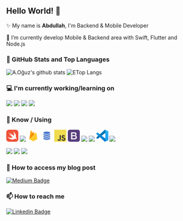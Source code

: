 ## Hello World! 👋

✨ My name is **Abdullah**, I'm Backend & Mobile Developer <br>


🌱 I’m currently develop Mobile & Backend area with Swift, Flutter and Node.js


### 📌 GitHub Stats and Top Languages


<p float="center">

  <img  src="https://github-readme-stats.vercel.app/api?username=aoguz1&theme=dracula&count_private=true&hide=issues" alt="A.Oğuz's github stats" />
  <img  src="https://github-readme-stats.vercel.app/api/top-langs/?username=aoguz1&theme=dracula&layout=compact&hide=html,css,hack" alt="ETop Langs" /> 
</p>

###  💻 I'm currently working/learning on

<code><a href="https://developer.android.com/" target="_blank"><img src="https://www.vectorlogo.zone/logos/flutterio/flutterio-ar21.svg"></a></code>
<code><a href="https://firebase.google.com/" target="_blank"><img src="https://www.vectorlogo.zone/logos/firebase/firebase-ar21.svg"></a></code>
<code><img src="https://www.vectorlogo.zone/logos/swift/swift-horizontal.svg" height="42"></code>
<code><img src="https://www.vectorlogo.zone/logos/nodejs/nodejs-horizontal.svg" height="42"></code>
<br>
### 🧠 Know / Using
<img src="https://raw.githubusercontent.com/github/explore/main/topics/swift/swift.png" height="32" /> <img src="https://www.vectorlogo.zone/logos/flutterio/flutterio-icon.svg" height="32" />  <img src="https://raw.githubusercontent.com/github/explore/main/topics/firebase/firebase.png" height="32" /> <img src="https://raw.githubusercontent.com/github/explore/main/topics/sql/sql.png" height="32" /> <img src="https://raw.githubusercontent.com/github/explore/main/topics/javascript/javascript.png" height="32" /> <img src="https://raw.githubusercontent.com/github/explore/main/topics/bootstrap/bootstrap.png" height="32" /> <img src="https://www.vectorlogo.zone/logos/nodejs/nodejs-icon.svg" height="32" /> <img src="https://www.vectorlogo.zone/logos/git-scm/git-scm-icon.svg" height="32" /> <img src="https://raw.githubusercontent.com/github/explore/main/topics/visual-studio-code/visual-studio-code.png" height="32" /> <img src="https://camo.githubusercontent.com/2a2d52d1337e6cecd8df5826f417f045aebb1d81/68747470733a2f2f75706c6f61642e77696b696d656469612e6f72672f77696b6970656469612f636f6d6d6f6e732f7468756d622f632f63322f41646f62655f58445f43435f69636f6e2e7376672f3130353170782d41646f62655f58445f43435f69636f6e2e7376672e706e67" height="32" />


<code><img height="50" src="https://www.vectorlogo.zone/logos/bitbucket/bitbucket-ar21.svg"></code>
<code><img height="50" src="https://www.vectorlogo.zone/logos/atlassian_jira/atlassian_jira-ar21.svg"></code>
<code><img height="50" src="https://www.vectorlogo.zone/logos/zeplinio/zeplinio-ar21.svg"></code>
<br>

### 📝 How to access my blog post

[![Medium Badge](https://img.shields.io/badge/AbdullahOĞUZ-Medium-blue?style=for-the-badge&logo=medium)](https://aoguz.medium.com/)



### 📫 How to reach me

[![Linkedin Badge](https://img.shields.io/badge/Abdullah.OĞUZ-follow%20on%20linkedin-blue?style=for-the-badge&logo=linkedin)](https://www.linkedin.com/in/oguz-abdullah/)



